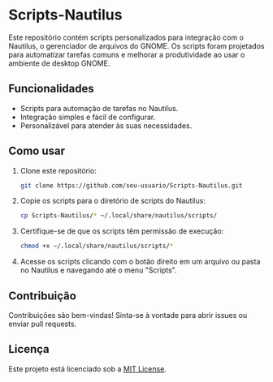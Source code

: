 # Scripts-Nautilus

Este repositório contém scripts personalizados para integração com o Nautilus, o gerenciador de arquivos do GNOME. Os scripts foram projetados para automatizar tarefas comuns e melhorar a produtividade ao usar o ambiente de desktop GNOME.

## Funcionalidades

- Scripts para automação de tarefas no Nautilus.
- Integração simples e fácil de configurar.
- Personalizável para atender às suas necessidades.

## Como usar

1. Clone este repositório:
    ```bash
    git clone https://github.com/seu-usuario/Scripts-Nautilus.git
    ```
2. Copie os scripts para o diretório de scripts do Nautilus:
    ```bash
    cp Scripts-Nautilus/* ~/.local/share/nautilus/scripts/
    ```
3. Certifique-se de que os scripts têm permissão de execução:
    ```bash
    chmod +x ~/.local/share/nautilus/scripts/*
    ```
4. Acesse os scripts clicando com o botão direito em um arquivo ou pasta no Nautilus e navegando até o menu "Scripts".

## Contribuição

Contribuições são bem-vindas! Sinta-se à vontade para abrir issues ou enviar pull requests.

## Licença

Este projeto está licenciado sob a [MIT License](LICENSE).